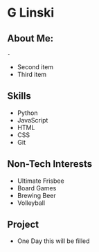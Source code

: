 # G Linski

## About Me:
	-
  - Second item
  - Third item

## Skills
  - Python
  - JavaScript
  - HTML
  - CSS
  - Git

## Non-Tech Interests
  - Ultimate Frisbee
  - Board Games
  - Brewing Beer
  - Volleyball

## Project
  - One Day this will be filled

